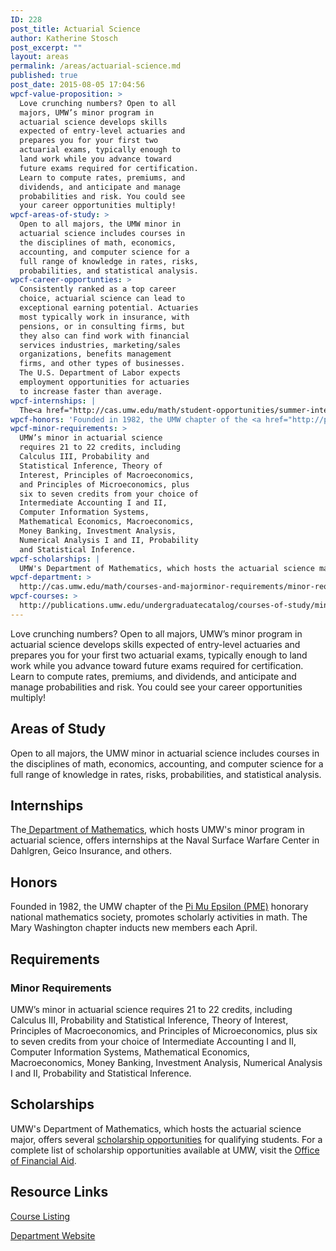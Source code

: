 ```yaml
---
ID: 228
post_title: Actuarial Science
author: Katherine Stosch
post_excerpt: ""
layout: areas
permalink: /areas/actuarial-science.md
published: true
post_date: 2015-08-05 17:04:56
wpcf-value-proposition: >
  Love crunching numbers? Open to all
  majors, UMW’s minor program in
  actuarial science develops skills
  expected of entry-level actuaries and
  prepares you for your first two
  actuarial exams, typically enough to
  land work while you advance toward
  future exams required for certification.
  Learn to compute rates, premiums, and
  dividends, and anticipate and manage
  probabilities and risk. You could see
  your career opportunities multiply!
wpcf-areas-of-study: >
  Open to all majors, the UMW minor in
  actuarial science includes courses in
  the disciplines of math, economics,
  accounting, and computer science for a
  full range of knowledge in rates, risks,
  probabilities, and statistical analysis.
wpcf-career-opportunties: >
  Consistently ranked as a top career
  choice, actuarial science can lead to
  exceptional earning potential. Actuaries
  most typically work in insurance, with
  pensions, or in consulting firms, but
  they also can find work with financial
  services industries, marketing/sales
  organizations, benefits management
  firms, and other types of businesses.
  The U.S. Department of Labor expects
  employment opportunities for actuaries
  to increase faster than average.
wpcf-internships: |
  The<a href="http://cas.umw.edu/math/student-opportunities/summer-internships/"> Department of Mathematics</a>, which hosts UMW's minor program in actuarial science, offers internships at the Naval Surface Warfare Center in Dahlgren, Geico Insurance, and others.
wpcf-honors: 'Founded in 1982, the UMW chapter of the <a href="http://pme-math.org">Pi Mu Epsilon (PME)</a> honorary national mathematics society, promotes scholarly activities in math. The Mary Washington chapter inducts new members each April.'
wpcf-minor-requirements: >
  UMW’s minor in actuarial science
  requires 21 to 22 credits, including
  Calculus III, Probability and
  Statistical Inference, Theory of
  Interest, Principles of Macroeconomics,
  and Principles of Microeconomics, plus
  six to seven credits from your choice of
  Intermediate Accounting I and II,
  Computer Information Systems,
  Mathematical Economics, Macroeconomics,
  Money Banking, Investment Analysis,
  Numerical Analysis I and II, Probability
  and Statistical Inference.
wpcf-scholarships: |
  UMW's Department of Mathematics, which hosts the actuarial science major, offers several <a href="http://cas.umw.edu/math/student-opportunities/scholarships-awards-and-honor-societies/">scholarship opportunities</a> for qualifying students. For a complete list of scholarship opportunities available at UMW, visit the <a href="http://adminfinance.umw.edu/financialaid/scholarship-information/">Office of Financial Aid</a>.
wpcf-department: >
  http://cas.umw.edu/math/courses-and-majorminor-requirements/minor-requirements/
wpcf-courses: >
  http://publications.umw.edu/undergraduatecatalog/courses-of-study/minors/actuarial-science/
---
```


<!-- Types Custom Fields: -->

<!-- value-proposition -->
Love crunching numbers? Open to all majors, UMW’s minor program in actuarial science develops skills expected of entry-level actuaries and prepares you for your first two actuarial exams, typically enough to land work while you advance toward future exams required for certification. Learn to compute rates, premiums, and dividends, and anticipate and manage probabilities and risk. You could see your career opportunities multiply!
<!-- End value-proposition -->

<!-- areas-of-study -->
## Areas of Study
Open to all majors, the UMW minor in actuarial science includes courses in the disciplines of math, economics, accounting, and computer science for a full range of knowledge in rates, risks, probabilities, and statistical analysis.
<!-- End areas-of-study -->

<!-- internships -->
## Internships
The[ Department of Mathematics]("http://cas.umw.edu/math/student-opportunities/summer-internships/"), which hosts UMW\'s minor program in actuarial science, offers internships at the Naval Surface Warfare Center in Dahlgren, Geico Insurance, and others.
<!-- End internships -->

<!-- honors -->
## Honors
Founded in 1982, the UMW chapter of the [Pi Mu Epsilon (PME)]("http://pme-math.org") honorary national mathematics society, promotes scholarly activities in math. The Mary Washington chapter inducts new members each April.
<!-- End honors -->

<!-- requirements -->
## Requirements

<!-- minor-requirements -->
### Minor Requirements
UMW’s minor in actuarial science requires 21 to 22 credits, including Calculus III, Probability and Statistical Inference, Theory of Interest, Principles of Macroeconomics, and Principles of Microeconomics, plus six to seven credits from your choice of Intermediate Accounting I and II, Computer Information Systems, Mathematical Economics, Macroeconomics, Money Banking, Investment Analysis, Numerical Analysis I and II, Probability and Statistical Inference.
<!-- End minor-requirements -->

<!-- End requirements -->

<!-- scholarships -->
## Scholarships
UMW\'s Department of Mathematics, which hosts the actuarial science major, offers several [scholarship opportunities]("http://cas.umw.edu/math/student-opportunities/scholarships-awards-and-honor-societies/") for qualifying students. For a complete list of scholarship opportunities available at UMW, visit the [Office of Financial Aid]("http://adminfinance.umw.edu/financialaid/scholarship-information/").
<!-- End scholarships -->

<!-- resource-links -->
## Resource Links

<!-- courses -->
[Course Listing](http://publications.umw.edu/undergraduatecatalog/courses-of-study/minors/actuarial-science/)

<!-- End courses -->


<!-- department -->
[Department Website](http://cas.umw.edu/math/courses-and-majorminor-requirements/minor-requirements/)

<!-- End department -->

<!-- End resource-links -->

<!-- End Types Custom Fields -->